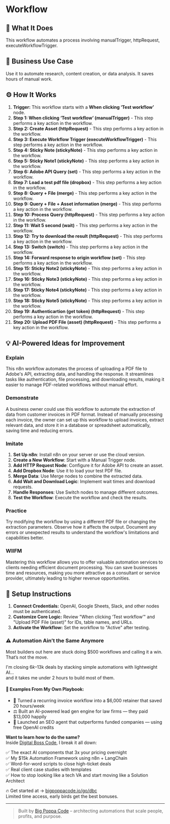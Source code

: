 # Workflow

## 🚀 What It Does
This workflow automates a process involving manualTrigger, httpRequest, executeWorkflowTrigger.

## 💼 Business Use Case
Use it to automate research, content creation, or data analysis. It saves hours of manual work.

## ⚙️ How It Works
1.  **Trigger:** This workflow starts with a **When clicking ‘Test workflow’** node.
2. **Step 1: When clicking ‘Test workflow’ (manualTrigger)** - This step performs a key action in the workflow.
3. **Step 2: Create Asset (httpRequest)** - This step performs a key action in the workflow.
4. **Step 3: Execute Workflow Trigger (executeWorkflowTrigger)** - This step performs a key action in the workflow.
5. **Step 4: Sticky Note (stickyNote)** - This step performs a key action in the workflow.
6. **Step 5: Sticky Note1 (stickyNote)** - This step performs a key action in the workflow.
7. **Step 6: Adobe API Query (set)** - This step performs a key action in the workflow.
8. **Step 7: Load a test pdf file (dropbox)** - This step performs a key action in the workflow.
9. **Step 8: Query + File (merge)** - This step performs a key action in the workflow.
10. **Step 9: Query + File + Asset information (merge)** - This step performs a key action in the workflow.
11. **Step 10: Process Query (httpRequest)** - This step performs a key action in the workflow.
12. **Step 11: Wait 5 second (wait)** - This step performs a key action in the workflow.
13. **Step 12: Try to download the result (httpRequest)** - This step performs a key action in the workflow.
14. **Step 13: Switch (switch)** - This step performs a key action in the workflow.
15. **Step 14: Forward response to origin workflow (set)** - This step performs a key action in the workflow.
16. **Step 15: Sticky Note2 (stickyNote)** - This step performs a key action in the workflow.
17. **Step 16: Sticky Note3 (stickyNote)** - This step performs a key action in the workflow.
18. **Step 17: Sticky Note4 (stickyNote)** - This step performs a key action in the workflow.
19. **Step 18: Sticky Note5 (stickyNote)** - This step performs a key action in the workflow.
20. **Step 19: Authenticartion (get token) (httpRequest)** - This step performs a key action in the workflow.
21. **Step 20: Upload PDF File (asset) (httpRequest)** - This step performs a key action in the workflow.

## 💡 AI-Powered Ideas for Improvement
### Explain
This n8n workflow automates the process of uploading a PDF file to Adobe's API, extracting data, and handling the response. It streamlines tasks like authentication, file processing, and downloading results, making it easier to manage PDF-related workflows without manual effort.

### Demonstrate
A business owner could use this workflow to automate the extraction of data from customer invoices in PDF format. Instead of manually processing each invoice, the owner can set up this workflow to upload invoices, extract relevant data, and store it in a database or spreadsheet automatically, saving time and reducing errors.

### Imitate
1. **Set Up n8n**: Install n8n on your server or use the cloud version.
2. **Create a New Workflow**: Start with a Manual Trigger node.
3. **Add HTTP Request Node**: Configure it for Adobe API to create an asset.
4. **Add Dropbox Node**: Use it to load your test PDF file.
5. **Merge Data**: Use Merge nodes to combine the extracted data.
6. **Add Wait and Download Logic**: Implement wait times and download requests.
7. **Handle Responses**: Use Switch nodes to manage different outcomes.
8. **Test the Workflow**: Execute the workflow and check the results.

### Practice
Try modifying the workflow by using a different PDF file or changing the extraction parameters. Observe how it affects the output. Document any errors or unexpected results to understand the workflow's limitations and capabilities better.

### WIIFM
Mastering this workflow allows you to offer valuable automation services to clients needing efficient document processing. You can save businesses time and resources, making you more attractive as a consultant or service provider, ultimately leading to higher revenue opportunities.

## 🔧 Setup Instructions
1. **Connect Credentials:** OpenAI, Google Sheets, Slack, and other nodes must be authenticated.
2. **Customize Core Logic:** Review "When clicking ‘Test workflow’" and "Upload PDF File (asset)" for IDs, table names, and URLs.
3. **Activate the Workflow:** Set the workflow to "Active" after testing.

### ⚠️ Automation Ain’t the Same Anymore

Most builders out here are stuck doing $500 workflows and calling it a win.  
That’s not the move.  

I'm closing $6k–$13k deals by stacking simple automations with lightweight AI...  
and it takes me under 2 hours to build most of them.

#### 🧠 Examples From My Own Playbook:
- 🔁 Turned a recurring invoice workflow into a $6,000 retainer that saved 20 hours/week  
- ⚖️ Built an AI-powered lead gen engine for law firms — they paid $13,000 happily  
- 🚀 Launched an SEO agent that outperforms funded companies — using free OpenAI credits  

**Want to learn how to do the same?**  
Inside [Digital Boss Code](https://bigpoppacode.io/go/dbc), I break it all down:

✅ The exact AI components that 3x your pricing overnight  
✅ My $15k Automation Framework using n8n + LangChain  
✅ Word-for-word scripts to close high-ticket deals  
✅ Real client case studies with templates  
✅ How to stop looking like a tech VA and start moving like a Solution Architect  

🔥 Get started at → [bigpoppacode.io/go/dbc](https://bigpoppacode.io/go/dbc)  
Limited time access, early birds get the best bonuses.

---
> Built by [Big Poppa Code](https://bigpoppacode.io) – architecting automations that scale people, profits, and purpose.
